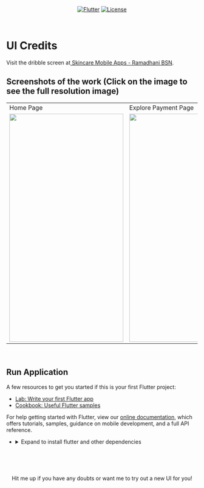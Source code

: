 <p align="center">
<a href=""><img title="Flutter" src="https://img.shields.io/badge/Flutter-2-blue?style=for-the-badge&logo=flutter"></a>
<a href=""><img title="License" src="https://img.shields.io/badge/License-Open Source-brightgreen?style=for-the-badge&logo="></a>
</p>

<br>

# UI Credits  

Visit the dribble screen at<a href="https://dribbble.com/shots/15518361-Skincare-Mobile-Apps-Last-Flow"> Skincare Mobile Apps - Ramadhani BSN</a>.


## Screenshots of the work (Click on the image to see the full resolution image)
<table>
  <tr>
    <td>Home Page</td>
     <td>Explore Payment Page</td>
     <td>Results Page</td>
  </tr>
  <tr>
    <td><img src="https://github.com/Vignesh0404/Flutter-UI-Kit/blob/main/SkinCare-Cart/ouput/1.jpeg" width=300 height=600></td>
    <td><img src="https://github.com/Vignesh0404/Flutter-UI-Kit/blob/main/SkinCare-Cart/ouput/2.jpeg" width=270 height=600></td>
    <td><img src="https://github.com/Vignesh0404/Flutter-UI-Kit/blob/main/SkinCare-Cart/ouput/3.jpeg" width=270 height=600></td>
  </tr>
 </table>
 <br>
 
 ## Run Application
 
A few resources to get you started if this is your first Flutter project:

- [Lab: Write your first Flutter app](https://flutter.dev/docs/get-started/codelab)
- [Cookbook: Useful Flutter samples](https://flutter.dev/docs/cookbook)

For help getting started with Flutter, view our
[online documentation](https://flutter.dev/docs), which offers tutorials,
samples, guidance on mobile development, and a full API reference.

<ul><li><details>
<summary>Expand to install flutter and other dependencies</b></summary>
<li>Follow this to install <strong><a href="https://flutter.dev/docs/get-started/install">Flutter</a></strong></li>
</ul></li></ul></details></li></ul>
<br>
<br><br>
<p align="center">
  Hit me up if you have any doubts or want me to try out a new UI for you!
</p>
 
 

